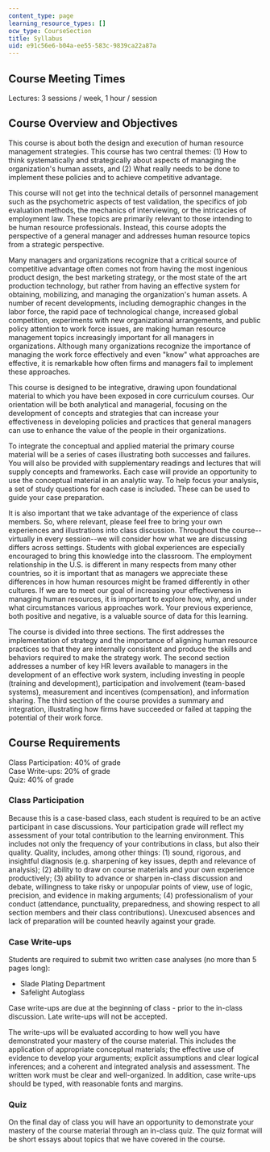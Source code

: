 ```yaml
---
content_type: page
learning_resource_types: []
ocw_type: CourseSection
title: Syllabus
uid: e91c56e6-b04a-ee55-583c-9839ca22a87a
---
```


Course Meeting Times
--------------------

Lectures: 3 sessions / week, 1 hour / session

Course Overview and Objectives
------------------------------

This course is about both the design and execution of human resource management strategies. This course has two central themes: (1) How to think systematically and strategically about aspects of managing the organization's human assets, and (2) What really needs to be done to implement these policies and to achieve competitive advantage.

This course will not get into the technical details of personnel management such as the psychometric aspects of test validation, the specifics of job evaluation methods, the mechanics of interviewing, or the intricacies of employment law. These topics are primarily relevant to those intending to be human resource professionals. Instead, this course adopts the perspective of a general manager and addresses human resource topics from a strategic perspective.

Many managers and organizations recognize that a critical source of competitive advantage often comes not from having the most ingenious product design, the best marketing strategy, or the most state of the art production technology, but rather from having an effective system for obtaining, mobilizing, and managing the organization's human assets. A number of recent developments, including demographic changes in the labor force, the rapid pace of technological change, increased global competition, experiments with new organizational arrangements, and public policy attention to work force issues, are making human resource management topics increasingly important for all managers in organizations. Although many organizations recognize the importance of managing the work force effectively and even "know" what approaches are effective, it is remarkable how often firms and managers fail to implement these approaches.

This course is designed to be integrative, drawing upon foundational material to which you have been exposed in core curriculum courses. Our orientation will be both analytical and managerial, focusing on the development of concepts and strategies that can increase your effectiveness in developing policies and practices that general managers can use to enhance the value of the people in their organizations.

To integrate the conceptual and applied material the primary course material will be a series of cases illustrating both successes and failures. You will also be provided with supplementary readings and lectures that will supply concepts and frameworks. Each case will provide an opportunity to use the conceptual material in an analytic way. To help focus your analysis, a set of study questions for each case is included. These can be used to guide your case preparation.

It is also important that we take advantage of the experience of class members. So, where relevant, please feel free to bring your own experiences and illustrations into class discussion. Throughout the course--virtually in every session--we will consider how what we are discussing differs across settings. Students with global experiences are especially encouraged to bring this knowledge into the classroom. The employment relationship in the U.S. is different in many respects from many other countries, so it is important that as managers we appreciate these differences in how human resources might be framed differently in other cultures. If we are to meet our goal of increasing your effectiveness in managing human resources, it is important to explore how, why, and under what circumstances various approaches work. Your previous experience, both positive and negative, is a valuable source of data for this learning.

The course is divided into three sections. The first addresses the implementation of strategy and the importance of aligning human resource practices so that they are internally consistent and produce the skills and behaviors required to make the strategy work. The second section addresses a number of key HR levers available to managers in the development of an effective work system, including investing in people (training and development), participation and involvement (team-based systems), measurement and incentives (compensation), and information sharing. The third section of the course provides a summary and integration, illustrating how firms have succeeded or failed at tapping the potential of their work force.

Course Requirements
-------------------

Class Participation: 40% of grade  
Case Write-ups: 20% of grade  
Quiz: 40% of grade

### Class Participation

Because this is a case-based class, each student is required to be an active participant in case discussions. Your participation grade will reflect my assessment of your total contribution to the learning environment. This includes not only the frequency of your contributions in class, but also their quality. Quality, includes, among other things: (1) sound, rigorous, and insightful diagnosis (e.g. sharpening of key issues, depth and relevance of analysis); (2) ability to draw on course materials and your own experience productively; (3) ability to advance or sharpen in-class discussion and debate, willingness to take risky or unpopular points of view, use of logic, precision, and evidence in making arguments; (4) professionalism of your conduct (attendance, punctuality, preparedness, and showing respect to all section members and their class contributions). Unexcused absences and lack of preparation will be counted heavily against your grade.

### Case Write-ups

Students are required to submit two written case analyses (no more than 5 pages long):

*   Slade Plating Department
*   Safelight Autoglass

Case write-ups are due at the beginning of class - prior to the in-class discussion. Late write-ups will not be accepted.

The write-ups will be evaluated according to how well you have demonstrated your mastery of the course material. This includes the application of appropriate conceptual materials; the effective use of evidence to develop your arguments; explicit assumptions and clear logical inferences; and a coherent and integrated analysis and assessment. The written work must be clear and well-organized. In addition, case write-ups should be typed, with reasonable fonts and margins.

### Quiz

On the final day of class you will have an opportunity to demonstrate your mastery of the course material through an in-class quiz. The quiz format will be short essays about topics that we have covered in the course.